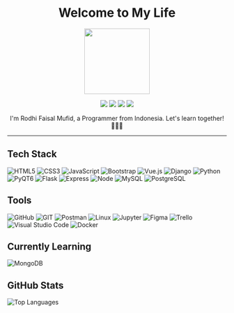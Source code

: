 <h1 align="center">Welcome to My Life</h1>

<p align="center">
  <img src="https://github.com/themufid/README/blob/main/gifs/Halo.gif" width="150">
</p>

<p align="center">
  <a href="mailto:almufid.business@gmail.com?subject=Olá%20Bruno%20Tacca"><img src="https://img.shields.io/badge/gmail-%23D14836.svg?&style=for-the-badge&logo=gmail&logoColor=white" /></a>
  <a href="https://www.instagram.com/themufiddev/"><img src="https://img.shields.io/badge/instagram-%23dc2743.svg?&style=for-the-badge&logo=instagram&logoColor=white" /></a>
  <a href="https://www.linkedin.com/in/rodhifaisalmufid/"><img src="https://img.shields.io/badge/linkedin-%230077B5.svg?&style=for-the-badge&logo=linkedin&logoColor=white" /></a>
  <a href="https://www.x.com/themufiddev/"><img src="https://img.shields.io/badge/twitter-%230077B5.svg?&style=for-the-badge&logo=twitter&logoColor=white" /></a>
</p>

<p align="center">I'm Rodhi Faisal Mufid, a Programmer from Indonesia. Let's learn together! 👨🏻‍💻</p>

<hr />

<h2 align="left"><b>Tech Stack</b></h2>
<p align="left">
  <img src="https://img.shields.io/badge/HTML5-E34F26.svg?&style=for-the-badge&logo=html5&logoColor=white" alt="HTML5">
  <img src="https://img.shields.io/badge/CSS3-%231572B6.svg?&style=for-the-badge&logo=css3&logoColor=white" alt="CSS3">
  <img src="https://img.shields.io/badge/JavaScript-323330.svg?&style=for-the-badge&logo=javascript&logoColor=%23F7DF1E" alt="JavaScript">
  <img src="https://img.shields.io/badge/Bootstrap-7286D3?style=for-the-badge&logo=Bootstrap&logoColor=white" alt="Bootstrap">
  <img src="https://img.shields.io/badge/VueJS-439A97?style=for-the-badge&logo=Vue.js&logoColor=white" alt="Vue.js">
  <img src="https://img.shields.io/badge/Django-000000?style=for-the-badge&logo=Django&logoColor=white" alt="Django">
  <img src="https://img.shields.io/badge/Python-000000?style=for-the-badge&logo=Python&logoColor=white" alt="Python">
  <img src="https://img.shields.io/badge/PyQT6-47A248.svg?&style=for-the-badge&logo=pyqt&logoColor=white" alt="PyQT6">
  <img src="https://img.shields.io/badge/Flask-000000?style=for-the-badge&logo=flask&logoColor=white" alt="Flask">
  <img src="https://img.shields.io/badge/Express-439A97.svg?&style=for-the-badge&logo=express&logoColor=white" alt="Express">
  <img src="https://img.shields.io/badge/Node.js-47A248.svg?&style=for-the-badge&logo=node.js&logoColor=white" alt="Node">
  <img src="https://img.shields.io/badge/MySQL-336791.svg?&style=for-the-badge&logo=mysql&logoColor=white" alt="MySQL">

  <img src="https://img.shields.io/badge/PostgreSQL-336791.svg?&style=for-the-badge&logo=postgresql&logoColor=white" alt="PostgreSQL">
</p>

<h2 align="left"><b>Tools</b></h2>
<p align="left">
  <img src="https://img.shields.io/badge/Github-%23121011.svg?&style=for-the-badge&logo=github&logoColor=white" alt="GitHub">
  <img src="https://img.shields.io/badge/GIT-%23dc2743.svg?style=for-the-badge&logo=Git&logoColor=white" alt="GIT">
  <img src="https://img.shields.io/badge/Postman-E34F26.svg?&style=for-the-badge&logo=postman&logoColor=white" alt="Postman">
  <img src="https://img.shields.io/badge/Linux-4479A1?style=for-the-badge&logo=linux&logoColor=black" alt="Linux">
  <img src="https://img.shields.io/badge/Jupyter-7286D3?style=for-the-badge&logo=Jupyter&logoColor=white" alt="Jupyter">
  <img src="https://img.shields.io/badge/Figma-7286D3?style=for-the-badge&logo=Figma&logoColor=white" alt="Figma">
  <img src="https://img.shields.io/badge/Trello-%231572B6.svg?style=for-the-badge&logo=Trello&logoColor=white" alt="Trello">
  <img src="https://img.shields.io/badge/Visual%20Studio%20Code-%23007ACC.svg?style=for-the-badge&logo=visual-studio-code&logoColor=white" alt="Visual Studio Code">
   <img src="https://img.shields.io/badge/Docker-%231572B6.svg?style=for-the-badge&logo=Docker&logoColor=white" alt="Docker">
</p>

<h2 align="left"><b>Currently Learning</b></h2>

<p align="left">
  <img src="https://img.shields.io/badge/MONGODB-47A248.svg?&style=for-the-badge&logo=mongodb&logoColor=white" alt="MongoDB">
</p>

<h2 align="left"><b>GitHub Stats</b></h2>

<p align="left">
  <img align="left" src="https://github-readme-stats.vercel.app/api/top-langs?username=themufid&show_icons=true&locale=en&layout=compact" alt="Top Languages" />
</p>
